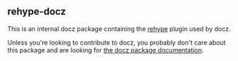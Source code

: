 ## rehype-docz

This is an internal docz package containing the [rehype](https://github.com/rehypejs/rehype) plugin used by docz.

Unless you're looking to contribute to docz, you probably don't care about this package and are looking for [the docz package documentation](https://github.com/doczjs/docz).

